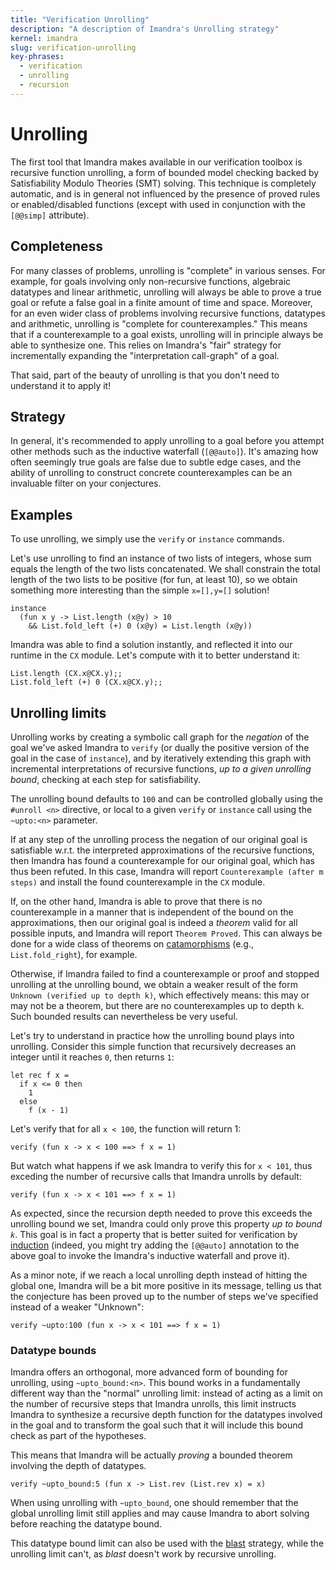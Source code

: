 ```yaml
---
title: "Verification Unrolling"
description: "A description of Imandra's Unrolling strategy"
kernel: imandra
slug: verification-unrolling
key-phrases:
  - verification
  - unrolling
  - recursion
---
```

# Unrolling

The first tool that Imandra makes available in our verification toolbox is
recursive function unrolling, a form of bounded model checking backed by
Satisfiability Modulo Theories (SMT) solving. This technique is completely
automatic, and is in general not influenced by the presence of proved rules or
enabled/disabled functions (except with used in conjunction with the `[@@simp]`
attribute).

## Completeness

For many classes of problems, unrolling is "complete" in various senses. For
example, for goals involving only non-recursive functions, algebraic datatypes
and linear arithmetic, unrolling will always be able to prove a true goal or
refute a false goal in a finite amount of time and space. Moreover, for an even
wider class of problems involving recursive functions, datatypes and arithmetic,
unrolling is "complete for counterexamples." This means that if a counterexample
to a goal exists, unrolling will in principle always be able to synthesize one.
This relies on Imandra's "fair" strategy for incrementally expanding the
"interpretation call-graph" of a goal.

That said, part of the beauty of unrolling is that you don't need to understand
it to apply it!

## Strategy

In general, it's recommended to apply unrolling to a goal before you attempt
other methods such as the inductive waterfall (`[@@auto]`). It's amazing how
often seemingly true goals are false due to subtle edge cases, and the ability
of unrolling to construct concrete counterexamples can be an invaluable filter
on your conjectures.

## Examples

To use unrolling, we simply use the `verify` or `instance` commands.

Let's use unrolling to find an instance of two lists of integers, whose sum
equals the length of the two lists concatenated. We shall constrain the total
length of the two lists to be positive (for fun, at least 10), so we obtain
something more interesting than the simple `x=[],y=[]` solution!

```{.imandra .input}
instance
  (fun x y -> List.length (x@y) > 10
    && List.fold_left (+) 0 (x@y) = List.length (x@y))
```

Imandra was able to find a solution instantly, and reflected it into our runtime
in the `CX` module. Let's compute with it to better understand it:

```{.imandra .input}
List.length (CX.x@CX.y);;
List.fold_left (+) 0 (CX.x@CX.y);;
```

## Unrolling limits

Unrolling works by creating a symbolic call graph for the _negation_ of the goal
we've asked Imandra to `verify` (or dually the positive version of the goal in
the case of `instance`), and by iteratively extending this graph with
incremental interpretations of recursive functions, _up to a given unrolling
bound_, checking at each step for satisfiability.

The unrolling bound defaults to `100` and can be controlled globally using the
`#unroll <n>` directive, or local to a given `verify` or `instance` call using the
`~upto:<n>` parameter.

If at any step of the unrolling process the negation of our original goal is
satisfiable w.r.t. the interpreted approximations of the recursive functions,
then Imandra has found a counterexample for our original goal, which has thus
been refuted. In this case, Imandra will report `Counterexample (after m steps)`
and install the found counterexample in the `CX` module.

If, on the other hand, Imandra is able to prove that there is no counterexample
in a manner that is independent of the bound on the approximations, then our
original goal is indeed a _theorem_ valid for all possible inputs, and Imandra
will report `Theorem Proved`. This can always be done for a wide class of
theorems on [catamorphisms](https://en.wikipedia.org/wiki/Catamorphism) (e.g.,
`List.fold_right`), for example.

Otherwise, if Imandra failed to find a counterexample or proof and stopped
unrolling at the unrolling bound, we obtain a weaker result of the form
`Unknown (verified up to depth k)`, which effectively means: this may or may not
be a theorem, but there are no counterexamples up to depth `k`. Such bounded
results can nevertheless be very useful.

Let's try to understand in practice how the unrolling bound plays into
unrolling. Consider this simple function that recursively decreases an integer
until it reaches `0`, then returns `1`:

```{.imandra .input}
let rec f x =
  if x <= 0 then
    1
  else
    f (x - 1)
```

Let's verify that for all `x < 100`, the function will return 1:

```{.imandra .input}
verify (fun x -> x < 100 ==> f x = 1)
```

But watch what happens if we ask Imandra to verify this for `x < 101`,
thus exceding the number of recursive calls that Imandra unrolls by
default:

```{.imandra .input}
verify (fun x -> x < 101 ==> f x = 1)
```

As expected, since the recursion depth needed to prove this exceeds the
unrolling bound we set, Imandra could only prove this property _up to bound
`k`_. This goal is in fact a property that is better suited for verification by
[induction](Verification%20-%20Induction.md) (indeed, you might try adding the
`[@@auto]` annotation to the above goal to invoke the Imandra's inductive waterfall
and prove it).

As a minor note, if we reach a local unrolling depth instead of hitting the global one,
Imandra will be a bit more positive in its message, telling us that the conjecture has
been proved up to the number of steps we've specified instead of a weaker "Unknown":

```{.imandra .input}
verify ~upto:100 (fun x -> x < 101 ==> f x = 1)
```

### Datatype bounds

Imandra offers an orthogonal, more advanced form of bounding for unrolling, using
`~upto_bound:<n>`. This bound works in a fundamentally different way than the
"normal" unrolling limit: instead of acting as a limit on the number of recursive
steps that Imandra unrolls, this limit instructs Imandra to synthesize a recursive
depth function for the datatypes involved in the goal and to transform the goal
such that it will include this bound check as part of the hypotheses.

This means that Imandra will be actually _proving_ a bounded theorem involving the
depth of datatypes.

```{.imandra .input}
verify ~upto_bound:5 (fun x -> List.rev (List.rev x) = x)
```

When using unrolling with `~upto_bound`, one should remember that the global
unrolling limit still applies and may cause Imandra to abort solving before
reaching the datatype bound.

This datatype bound limit can also be used with the [blast](Verification%20-%20Blast.md)
strategy, while the unrolling limit can't, as _blast_ doesn't work by
recursive unrolling.

